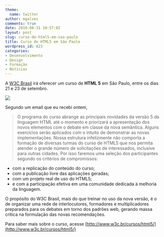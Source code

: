 ```yaml
---
theme:
  name: twitter
author: mgalves
comments: true
date: 2010-08-31 10:57:02
layout: post
slug: curso-de-html5-em-sao-paulo
title: Curso de HTML5 em São Paulo
wordpress_id: 823
categories:
- Desenvolvimento
- Design
- Formação
- Notícias
---
```


A [W3C Brasil](http://www.w3c.br/) irá oferecer um curso de **HTML 5** em São Paulo, entre os dias 21 e 23 de setembro.

[![]({{BASE_PATH}}/images/2010-08-31-curso-de-html5-em-sao-paulo/nome-evento.gif)](http://www.w3c.br/cursos/html5/)

Segundo um email que eu recebi ontem,


> O programa do curso abrange as principais novidades da versão 5 da linguagem HTML até o momento e priorizará a apresentação dos novos elementos com o debate em classe da nova semântica. Alguns exercícios serão aplicados com o intuito de demonstrar as novas implementações. Nossa estrutura infelizmente não comporta a formação de diversas turmas do curso de HTML5 que nos permita atender o grande número de solicitações de interessados, inclusive para outras cidades. Por isso faremos uma seleção dos participantes segundo os critérios de compromissos:

- com a replicação do conteúdo do curso;
- com a publicação livre das aplicações geradas;
- com um projeto real de uso do HTML5;
- e com a participação efetiva em uma comunidade dedicada à melhoria da linguagem.

O propósito do W3C Brasil, mais do que treinar no uso da nova versão, é o de organizar uma rede de interlocutores, formadores e multiplicadores preparados para os debates em torno dos padrões web, gerando massa crítica na formulação das novas recomendações.


Para saber mais sobre o curso, acesse [http://www.w3c.br/cursos/html5/](http://www.w3c.br/cursos/html5/)
